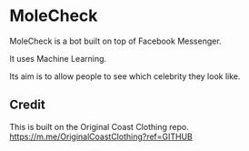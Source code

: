 # MoleCheck

MoleCheck is a bot built on top of Facebook Messenger.

It uses Machine Learning.

Its aim is to allow people to see which celebrity they look like.

## Credit

This is built on the Original Coast Clothing repo.
https://m.me/OriginalCoastClothing?ref=GITHUB
